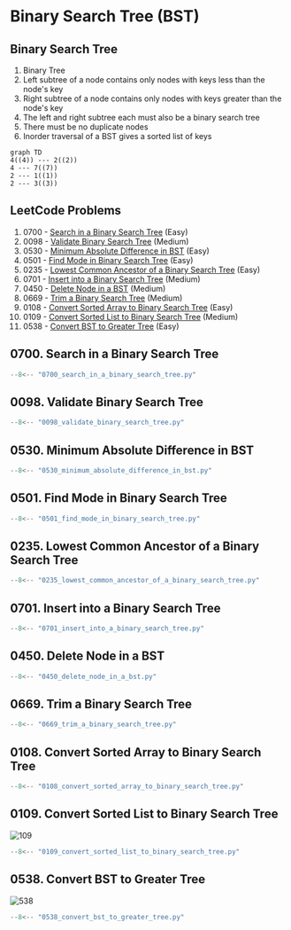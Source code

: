# Binary Search Tree (BST)

## Binary Search Tree

1. Binary Tree
2. Left subtree of a node contains only nodes with keys less than the node's key
3. Right subtree of a node contains only nodes with keys greater than the node's key
4. The left and right subtree each must also be a binary search tree
5. There must be no duplicate nodes
6. Inorder traversal of a BST gives a sorted list of keys

```mermaid
graph TD
4((4)) --- 2((2))
4 --- 7((7))
2 --- 1((1))
2 --- 3((3))
```

## LeetCode Problems

1. 0700 - [Search in a Binary Search Tree](https://leetcode.com/problems/search-in-a-binary-search-tree/) (Easy)
2. 0098 - [Validate Binary Search Tree](https://leetcode.com/problems/validate-binary-search-tree/) (Medium)
3. 0530 - [Minimum Absolute Difference in BST](https://leetcode.com/problems/minimum-absolute-difference-in-bst/) (Easy)
4. 0501 - [Find Mode in Binary Search Tree](https://leetcode.com/problems/find-mode-in-binary-search-tree/) (Easy)
5. 0235 - [Lowest Common Ancestor of a Binary Search Tree](https://leetcode.com/problems/lowest-common-ancestor-of-a-binary-search-tree/) (Easy)
6. 0701 - [Insert into a Binary Search Tree](https://leetcode.com/problems/insert-into-a-binary-search-tree/) (Medium)
7. 0450 - [Delete Node in a BST](https://leetcode.com/problems/delete-node-in-a-bst/) (Medium)
8. 0669 - [Trim a Binary Search Tree](https://leetcode.com/problems/trim-a-binary-search-tree/) (Medium)
9. 0108 - [Convert Sorted Array to Binary Search Tree](https://leetcode.com/problems/convert-sorted-array-to-binary-search-tree/) (Easy)
10. 0109 - [Convert Sorted List to Binary Search Tree](https://leetcode.com/problems/convert-sorted-list-to-binary-search-tree/) (Medium)
11. 0538 - [Convert BST to Greater Tree](https://leetcode.com/problems/convert-bst-to-greater-tree/) (Easy)

## 0700. Search in a Binary Search Tree

```python
--8<-- "0700_search_in_a_binary_search_tree.py"
```

## 0098. Validate Binary Search Tree

```python
--8<-- "0098_validate_binary_search_tree.py"
```

## 0530. Minimum Absolute Difference in BST

```python
--8<-- "0530_minimum_absolute_difference_in_bst.py"
```

## 0501. Find Mode in Binary Search Tree

```python
--8<-- "0501_find_mode_in_binary_search_tree.py"
```

## 0235. Lowest Common Ancestor of a Binary Search Tree

```python
--8<-- "0235_lowest_common_ancestor_of_a_binary_search_tree.py"
```

## 0701. Insert into a Binary Search Tree

```python
--8<-- "0701_insert_into_a_binary_search_tree.py"
```

## 0450. Delete Node in a BST

```python
--8<-- "0450_delete_node_in_a_bst.py"
```

## 0669. Trim a Binary Search Tree

```python
--8<-- "0669_trim_a_binary_search_tree.py"
```

## 0108. Convert Sorted Array to Binary Search Tree

```python
--8<-- "0108_convert_sorted_array_to_binary_search_tree.py"
```

## 0109. Convert Sorted List to Binary Search Tree

![109](https://assets.leetcode.com/uploads/2020/08/17/linked.jpg)

```python
--8<-- "0109_convert_sorted_list_to_binary_search_tree.py"
```

## 0538. Convert BST to Greater Tree

![538](https://assets.leetcode.com/uploads/2019/05/02/tree.png)

```python
--8<-- "0538_convert_bst_to_greater_tree.py"
```
